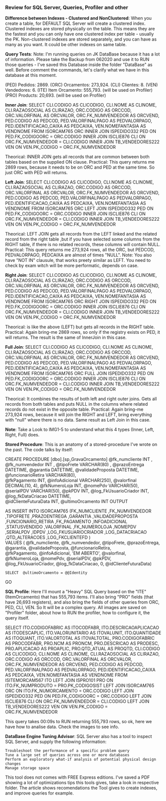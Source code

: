 ### Review for SQL Server, Queries, Profiler and other

**Difference between Indexes - Clustered and NonClustered**:
When you create a table, for DEFAULT SQL Server will create a clustered index. Clustered indexes are stored physically on the table. This means they are the fastest and you can only have one clustered index per table - usually the PK. Non-clustered indexes are stored separately, and you can have as many as you want. It could be other indexes on same table.

**Query Tests**: Note: I'm running queries on JK DataBase because it has a lot of information. Please take the Backup from 062020 and use it to RUN those queries - I've saved this Database inside the folder "DataBase" as well. Before comment the commands, let's clarify what we have in this database at this moment.

(PED) Pedidos: 2869.
(ORC) Orcamentos: 273,924.
(CLI) Clientes: 8.
(VEN) Vendedores: 6.
(ITE) Item Orcamento: 555,793. (will be used on Profiler)
(PRO) Products: 20,693. (will be used on Profiler)


**Inner Join**:
SELECT CLI.CODIGO AS CLICODIGO, CLI.NOME AS CLINOME, CLI.RAZAOSOCIAL AS CLIRAZAO,
ORC.CODIGO AS ORCCOD, ORC.VALORFINAL AS ORCVALOR, ORC.FK_NUMVENDEDOR AS ORCVEND,
PED.CODIGO AS PEDCOD, PED.VALORFINALPAGO AS PEDVALORPAGO, PED.IDENTIFICACAO_CAIXA AS PEDCAIXA,
VEN.NOMEFANTASIA AS VENDNOME FROM ISORCAM765 ORC
INNER JOIN ISPEDIDO332 PED ON PED.FK_CODIGOORC = ORC.CODIGO
INNER JOIN ISCLIE876 CLI ON ORC.FK_NUMVENDEDOR = CLI.CODIGO
INNER JOIN TB_VENDEDORES222 VEN ON VEN.PK_CODIGO = ORC.FK_NUMVENDEDOR

Theorical: INNER JOIN gets all records that are common between both tables based on the supplied ON clause.
Practical: This query returns me 2869 rows, because it needs to be on ORC and PED at the same time. So just ORC with PED will returns.

**Left Join**:
SELECT CLI.CODIGO AS CLICODIGO, CLI.NOME AS CLINOME, CLI.RAZAOSOCIAL AS CLIRAZAO,
ORC.CODIGO AS ORCCOD, ORC.VALORFINAL AS ORCVALOR, ORC.FK_NUMVENDEDOR AS ORCVEND,
PED.CODIGO AS PEDCOD, PED.VALORFINALPAGO AS PEDVALORPAGO, PED.IDENTIFICACAO_CAIXA AS PEDCAIXA,
VEN.NOMEFANTASIA AS VENDNOME FROM ISORCAM765 ORC
LEFT JOIN ISPEDIDO332 PED ON PED.FK_CODIGOORC = ORC.CODIGO
INNER JOIN ISCLIE876 CLI ON ORC.FK_NUMVENDEDOR = CLI.CODIGO
INNER JOIN TB_VENDEDORES222 VEN ON VEN.PK_CODIGO = ORC.FK_NUMVENDEDOR

Theorical: LEFT JOIN gets all records from the LEFT linked and the related record from the right table ,but if you have selected some columns from the RIGHT table, if there is no related records, these columns will contain NULL.
Practical: This query returns me 273,924 rows, all the ORC, but PEDCOD, PEDVALORPAGO, PEDCAIXA are almost of times "NULL".
Note: You also have "NOT IN" clausule, that works preety similar as LEFT. You need to check by exam witch will be more performatic, depends on case.

**Right Join**:
SELECT CLI.CODIGO AS CLICODIGO, CLI.NOME AS CLINOME, CLI.RAZAOSOCIAL AS CLIRAZAO,
ORC.CODIGO AS ORCCOD, ORC.VALORFINAL AS ORCVALOR, ORC.FK_NUMVENDEDOR AS ORCVEND,
PED.CODIGO AS PEDCOD, PED.VALORFINALPAGO AS PEDVALORPAGO, PED.IDENTIFICACAO_CAIXA AS PEDCAIXA,
VEN.NOMEFANTASIA AS VENDNOME FROM ISORCAM765 ORC
RIGHT JOIN ISPEDIDO332 PED ON PED.FK_CODIGOORC = ORC.CODIGO
INNER JOIN ISCLIE876 CLI ON ORC.FK_NUMVENDEDOR = CLI.CODIGO
INNER JOIN TB_VENDEDORES222 VEN ON VEN.PK_CODIGO = ORC.FK_NUMVENDEDOR

Theorical: is like the above (LEFT) but gets all records in the RIGHT table.
Practical: Again bring-me 2869 rows, so only if the registry exists on PED, it will returns. The result is the same of InnerJoin in this case.

**Full Join**:
SELECT CLI.CODIGO AS CLICODIGO, CLI.NOME AS CLINOME, CLI.RAZAOSOCIAL AS CLIRAZAO,
ORC.CODIGO AS ORCCOD, ORC.VALORFINAL AS ORCVALOR, ORC.FK_NUMVENDEDOR AS ORCVEND,
PED.CODIGO AS PEDCOD, PED.VALORFINALPAGO AS PEDVALORPAGO, PED.IDENTIFICACAO_CAIXA AS PEDCAIXA,
VEN.NOMEFANTASIA AS VENDNOME FROM ISORCAM765 ORC
FULL JOIN ISPEDIDO332 PED ON PED.FK_CODIGOORC = ORC.CODIGO
INNER JOIN ISCLIE876 CLI ON ORC.FK_NUMVENDEDOR = CLI.CODIGO
INNER JOIN TB_VENDEDORES222 VEN ON VEN.PK_CODIGO = ORC.FK_NUMVENDEDOR

Theorical: It combines the results of both left and right outer joins. Gets all records from both tables and puts NULL in the columns where related records do not exist in the opposite table.
Practical: Again bring-me 273,924 rows, because it will join the RIGHT and LEFT, bring everything with "null" where there is no data. Same result as Left Join in this case.

**Note**: Take a Look to IMG1-5 to understand what this 4 types (Inner, Left, Right, Full) does.

**Stored Procedure**: This is an anatomy of a stored-procedure I've wrote on the past. The code talks by itself:

CREATE PROCEDURE [dbo].[sp_GravaOrcamento]
    @fk_numcliente INT ,
    @fk_numvendedor INT ,
    @tipoFrete VARCHAR(80) ,
    @prazoEntrega DATETIME,
    @garantia DATETIME,
    @validadeProposta  DATETIME,
    @funcionarioRetira VARCHAR(80),   
    @fkPagamento INT,
    @infoAdicional VARCHAR(250),
    @valorfinal DECIMAL(10, 4),
    @fkNumeroLoja INT,
    @nomePdv VARCHAR(50),
    @serialPDV VARCHAR(50),
    @pkPDV INT,
    @log_FkUsuarioCriador INT,
    @log_fkDataCriacao DATETIME,     
    @idClienteFuturaData INT,
    @ultimoOrcamento INT OUTPUT
    
AS 
INSERT INTO ISORCAM765
(FK_NUMCLIENTE
,FK_NUMVENDEDOR
,TIPOFRETE
,PRAZOENTREGA
,GARANTIA
,VALIDADEPROPOSTA
,FUNCIONARIO_RETIRA
,FK_PAGAMENTO
,INFOADICIONAL
,STATUSVENDIDO
,VALORFINAL
,FK_NUMEROLOJA
,NOMEPDV
,SERIALPDV
,IDPDV
,LOG_FKUSUARIOCRIADOR
,LOG_DATACRIACAO
,QTD_ALTERACOES
,LOG_FKCLIENTEFD
)        
    VALUES  (  @fk_numcliente,
    @fk_numvendedor,
    @tipoFrete,
    @prazoEntrega,
    @garantia,
    @validadeProposta,
    @funcionarioRetira,    
    @fkPagamento,
    @infoAdicional,
    'EM ABERTO',
    @valorfinal,
    @fkNumeroLoja,
    @nomePdv,
    @serialPDV,
    @pkPDV,
    @log_FkUsuarioCriador,
    @log_fkDataCriacao,
    0,
    @idClienteFuturaData)

    SELECT  @ultimoOrcamento = @@Identity
GO

**SQL Profile**: Here I'll mount a "Heavy" SQL Query based on the "ITE" (ItemOrcamento) that has 555,793 items. I'll also bring "PRO" fields (that have 26,693 registers), and also bring the fields of other queries from ORC, PED, CLI, VEN. So It will be a complex query. All images are saved on "Profiler" folder, about how to RUN the profiler, how to configure it, the query itself.

SELECT ITO.CODIGOFABRIC AS ITOCODFABR, ITO.DESCRICAOAPLICACAO AS ITODESCAPLIC, ITO.VALORUNITARIO AS ITOVALUNIT, ITO.QUANTIDADE AS ITOQUANT, ITO.VALORTOTAL AS ITOVALTOTAL,
PRO.CODIGOFABRIC AS PROCODFABR, PRO.NCM AS PRONCM, PRO.DESCRICAO AS PRODESC, PRO.APLICACAO AS PROAPLIC, PRO.QTD_ATUAL AS PROQTD,
CLI.CODIGO AS CLICODIGO, CLI.NOME AS CLINOME, CLI.RAZAOSOCIAL AS CLIRAZAO, ORC.CODIGO AS ORCCOD, ORC.VALORFINAL AS ORCVALOR, ORC.FK_NUMVENDEDOR AS ORCVEND,
PED.CODIGO AS PEDCOD, PED.VALORFINALPAGO AS PEDVALORPAGO, PED.IDENTIFICACAO_CAIXA AS PEDCAIXA, VEN.NOMEFANTASIA AS VENDNOME
FROM ISITEMORCAM567 ITO
LEFT JOIN ISPRO101 PRO ON ITO.FK_NUMPRODUTO = PRO.PK_CODIGOSIST
LEFT JOIN ISORCAM765 ORC ON ITO.FK_NUMORCAMENTO = ORC.CODIGO
LEFT JOIN ISPEDIDO332 PED ON PED.FK_CODIGOORC = ORC.CODIGO
LEFT JOIN ISCLIE876 CLI ON ORC.FK_NUMVENDEDOR = CLI.CODIGO
LEFT JOIN TB_VENDEDORES222 VEN ON VEN.PK_CODIGO = ORC.FK_NUMVENDEDOR

This query takes 00:09s to RUN returning 555,793 rows, so ok, here we have how to analise data. Check the images to see info.

**DataBase Engine Tuning Advisor**: SQL Server also has a tool to inspect SQL Server, and supply the following information:

    Troubleshoot the performance of a specific problem query
    Tune a large set of queries across one or more databases
    Perform an exploratory what-if analysis of potential physical design changes
    Manage storage space

This tool does not comes with FREE Express editions. I've saved a PDF showing a lot of optimizations tips this tools gives, take a look in respective folder. The article shows recomendations the Tool gives to create indexes, and improve queries for example.